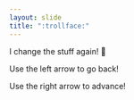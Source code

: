 ```yaml
---
layout: slide
title: ":trollface:"
---
```


I change the stuff again! :zany_face:

Use the left arrow to go back!

Use the right arrow to advance!